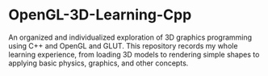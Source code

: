# OpenGL-3D-Learning-Cpp
An organized and individualized exploration of 3D graphics programming using C++ and OpenGL and GLUT.  This repository records my whole learning experience, from loading 3D models to rendering simple shapes to applying basic physics, graphics, and other concepts.
